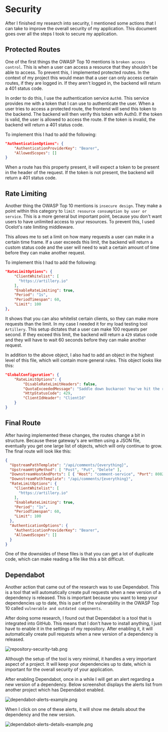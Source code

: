 # Security

After I finished my research into security, I mentioned some actions that I can take to improve the overall security of my application. This document goes over all the steps I took to secure my application.

## Protected Routes

One of the first things the OWASP Top 10 mentions is `broken access control`. This is when a user can access a resource that they shouldn't be able to access. To prevent this, I implemented protected routes. In the context of my project this would mean that a user can only access certain routes, if they are logged in. If they aren't logged in, the backend will return a 401 status code.

In order to do this, I use the authentication service `Auth0`. This service provides me with a token that I can use to authenticate the user. When a user tries to access a protected route, the frontend will send this token to the backend. The backend will then verify this token with Auth0. If the token is valid, the user is allowed to access the route. If the token is invalid, the backend will return a 401 status code.

To implement this I had to add the following:

```JSON
"AuthenticationOptions": {
    "AuthenticationProviderKey": "Bearer",
    "AllowedScopes": []
}
```

When a route has this property present, it will expect a token to be present in the header of the request. If the token is not present, the backend will return a 401 status code.

## Rate Limiting

Another thing the OWASP Top 10 mentions is `insecure design`. They make a point within this category to `limit resource consumption by user or service`. This is a more general but important point, because you don't want users to have unlimited access to your resources. To prevent this, I used Ocelot's rate limiting middleware.

This allows me to set a limit on how many requests a user can make in a certain time frame. If a user exceeds this limit, the backend will return a custom status code and the user will need to wait a certain amount of time before they can make another request.

To implement this I had to add the following:

```JSON
"RateLimitOptions": {
    "ClientWhitelist": [
      "https://artillery.io"
    ],
    "EnableRateLimiting": true,
    "Period": "1s",
    "PeriodTimespan": 60,
    "Limit": 100
},
```

It shows that you can also whitelist certain clients, so they can make more requests than the limit. In my case I needed it for my load testing tool `Artillery`. This setup dictates that a user can make 100 requests per second. If they exceed this limit, the backend will return a `429` status code and they will have to wait 60 seconds before they can make another request.

In addition to the above object, I also had to add an object in the highest level of this file, which will contain more general rules. This object looks like this:

```JSON
"GlobalConfiguration": {
    "RateLimitOptions": {
        "DisableRateLimitHeaders": false,
        "QuotaExceededMessage": "Saddle down buckaroo! You've hit the rate limit! Please try again later.",
        "HttpStatusCode": 429,
        "ClientIdHeader": "ClientId"
    }
}
```

## Final Route

After having implemented these changes, the routes change a bit in structure. Because these gateway's are written using a JSON file, eventually you get one large list of objects, which will only continue to grow. The final route will look like this:

```JSON
{
  "UpstreamPathTemplate": "/api/comments/{everything}",
  "UpstreamHttpMethod": [ "Post", "Put", "Delete" ],
  "DownstreamHostAndPorts": [ { "Host": "comment-service", "Port": 8082 } ],
  "DownstreamPathTemplate": "/api/comments/{everything}",
  "RateLimitOptions": {
    "ClientWhitelist": [
      "https://artillery.io"
    ],
    "EnableRateLimiting": true,
    "Period": "1s",
    "PeriodTimespan": 60,
    "Limit": 100
  },
  "AuthenticationOptions": {
    "AuthenticationProviderKey": "Bearer",
    "AllowedScopes": []
  }
}
```

One of the downsides of these files is that you can get a lot of duplicate code, which can make reading a file like this a bit difficult.

## Dependabot

Another action that came out of the research was to use Dependabot. This is a tool that will automatically create pull requests when a new version of a dependency is released. This is important because you want to keep your dependencies up to date, this is part of the vulnerability in the OWASP Top 10 called `vulnerable and outdated components`.

After doing some research, I found out that Dependabot is a tool that is integrated into GitHub. This means that I don't have to install anything, I just have to enable it in the settings of my repository. After enabling it, it will automatically create pull requests when a new version of a dependency is released.

![repository-security-tab.png](repository-security-tab.png)

Although the setup of the tool is very minimal, it handles a very important aspect of a project. It will keep your dependencies up to date, which is important for the overall security of your application.

After enabling Dependabot, once in a while I will get an alert regarding a new version of a dependency. Below screenshot displays the alerts list from another project which has Dependabot enabled.

![dependabot-alerts-example.png](dependabot-alerts-example.png)

When I click on one of these alerts, it will show me details about the dependency and the new version.

![dependabot-alerts-details-example.png](dependabot-alerts-details-example.png)